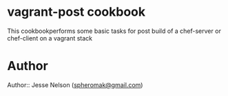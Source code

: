 # vagrant-post cookbook
This cookbookperforms some basic tasks for post build of a chef-server or chef-client on a vagrant stack


# Author
Author:: Jesse Nelson (<spheromak@gmail.com>)
